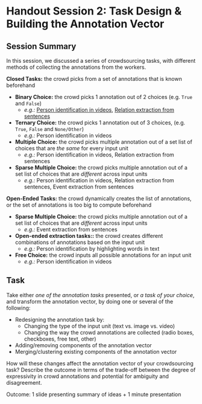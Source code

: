 # Handout Session 2: Task Design & Building the Annotation Vector

## Session Summary

In this session, we discussed a series of crowdsourcing tasks, with different methods of collecting the annotations from the workers.

**Closed Tasks:** the crowd picks from a set of annotations that is known beforehand

* **Binary Choice:** the crowd picks 1 annotation out of 2 choices (e.g. `True` and `False`)
    + *e.g.:* [Person identification in videos](img/ann-vec/bin-person-in-vid.pdf), [Relation extraction from sentences](img/ann-vec/bin-relex.pdf)
* **Ternary Choice:** the crowd picks 1 annotation out of 3 choices, (e.g. `True`, `False` and `None/Other`)
    + *e.g.:* Person identification in videos
* **Multiple Choice:** the crowd picks multiple annotation out of a set list of choices that are *the same* for every input unit
    + *e.g.:* Person identification in videos, Relation extraction from sentences
* **Sparse Multiple Choice:** the crowd picks multiple annotation out of a set list of choices that are *different* across input units
    + *e.g.:* Person identification in videos, Relation extraction from sentences, Event extraction from sentences
    
**Open-Ended Tasks:** the crowd dynamically creates the list of annotations, or the set of annotations is too big to compute beforehand

* **Sparse Multiple Choice:** the crowd picks multiple annotation out of a set list of choices that are *different* across input units
    + *e.g.:* Event extraction from sentences
* **Open-ended extraction tasks::** the crowd creates different combinations of annotations based on the input unit
    + *e.g.:* Person identification by highlighting words in text
* **Free Choice:** the crowd inputs all possible annotations for an input unit
    + *e.g.:* Person identification in videos



## Task

Take either *one of the annotation tasks* presented, or *a task of your choice*, and transform the annotation vector, by doing one or several of the following:

* Redesigning the annotation task by:
    + Changing the type of the input unit (text vs. image vs. video)
    + Changing the way the crowd annotations are collected (radio boxes, checkboxes, free text, other)
* Adding/removing components of the annotation vector
* Merging/clustering existing components of the annotation vector

How will these changes affect the annotation vector of your crowdsourcing task? Describe the outcome in terms of the trade-off between the degree of expressivity in crowd annotations and potential for ambiguity and disagreement.

Outcome: 1 slide presenting summary of ideas + 1 minute presentation
